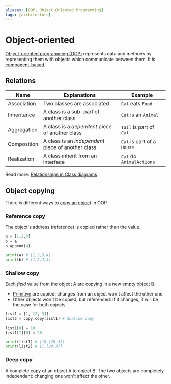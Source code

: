 ```yaml
---
aliases: [OOP, Object-Oriented Programming]
tags: [architecture]
---
```


# Object-oriented

[Object-oriented programming (OOP)](https://wikipedia.org/wiki/object-oriented_programming) represents data and methods by representing them with objects which communicate between them. It is [component-based](../styles/component-based.md).

## Relations

| Name        | Explanations                                       | Example                |
| ----------- | -------------------------------------------------- | ---------------------- |
| Association | Two classes are associated                         | `Cat` eats `Food`          |
| Inheritance | A class is a sub-part of another class           | `Cat` is an `Animal`       |
| Aggregation | A class is a *dependent* piece of another class    | `Tail` is part of `Cat`    |
| Composition | A class is an *independent* piece of another class | `Cat` is part of a `House` |
| Realization | A class inherit from an interface                  | `Cat` do `AnimalActions`   |

Read more: [Relationships in Class diagrams](../models/uml/structural-diagrams/class-diagram.md#relationship)

## Object copying

There is different ways to [copy an object](https://en.wikipedia.org/wiki/Object_copying) in OOP.

### Reference copy

The object's address (reference) is copied rather than the value. 

```python
a = [1,2,3]
b = a
b.append(4) 

print(a) # [1,2,3,4]
print(b) # [1,2,3,4]
```

### Shallow copy

Each *field* value from the object A are copying in a new empty object B.  
- [Primitive](../../data/types/types.md) are copied: changes from an object won't affect the other one
- Other objects won't be copied, but referenced: if it changes, it will be the case for both objects

```python
list1 = [1, [2, 3]] 
list2 = copy.copy(list1) # Shallow copy 

list1[0] = 10
list1[1][0] = 20

print(list1) # [10,[20,3]]
print(list2) # [1,[20,3]]
```

<!--
QUOTE: In a language without primitive types (where everything is an object), all fields of the copy reference the same objects as the fields of the original. 

EXAMPLE: [python](code/languages/python.md)
-->

### Deep copy

A complete copy of an object A to object B. The two objects are completely independent: changing one won't affect the other.

<!--
WIP
[Singleton pattern](https://wikipedia.org/wiki/singleton_pattern)
-->